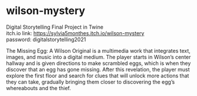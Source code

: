 # wilson-mystery
Digital Storytelling Final Project in Twine <br />
itch.io link: https://sylvia5monthes.itch.io/wilson-mystery <br />
password: digitalstorytelling2021

The Missing Egg: A Wilson Original is a multimedia work that integrates text, images, and music into a digital medium. The player starts in Wilson’s center hallway and is given directions to make scrambled eggs, which is when they discover that an egg has gone missing. After this revelation, the player must explore the first floor and search for clues that will unlock more actions that they can take, gradually bringing them closer to discovering the egg’s whereabouts and the thief.
